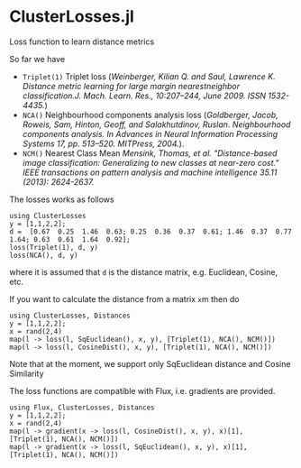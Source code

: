 # ClusterLosses.jl
Loss function to learn distance metrics

So far we have 
  * `Triplet(1)` Triplet loss  (*Weinberger,  Kilian Q. and Saul,  Lawrence K.   Distance metric learning for large margin nearestneighbor classification.J. Mach. Learn. Res., 10:207–244, June 2009. ISSN 1532-4435.*) 
  * `NCA()` Neighbourhood components analysis loss  (*Goldberger, Jacob, Roweis, Sam, Hinton, Geoff, and Salakhutdinov, Ruslan.  Neighbourhood components analysis.  In Advances in Neural Information Processing Systems 17, pp. 513–520. MITPress, 2004.*). 
  * `NCM()` Nearest Class Mean  *Mensink, Thomas, et al. "Distance-based image classification: Generalizing to new classes at near-zero cost." IEEE transactions on pattern analysis and machine intelligence 35.11 (2013): 2624-2637.*

The losses works as follows
```
using ClusterLosses
y = [1,1,2,2];
d =  [0.67  0.25  1.46  0.63; 0.25  0.36  0.37  0.61; 1.46  0.37  0.77  1.64; 0.63  0.61  1.64  0.92];
loss(Triplet(1), d, y)
loss(NCA(), d, y)
```
where it is assumed that `d` is the distance matrix, e.g. Euclidean, Cosine, etc.

If you want to calculate the distance from a matrix `x`m then do
```
using ClusterLosses, Distances
y = [1,1,2,2];
x = rand(2,4)
map(l -> loss(l, SqEuclidean(), x, y), [Triplet(1), NCA(), NCM()])
map(l -> loss(l, CosineDist(), x, y), [Triplet(1), NCA(), NCM()])
```
Note that at the moment, we support only SqEuclidean distance and Cosine Similarity


The loss functions are compatible with Flux, i.e. gradients are provided. 
```
using Flux, ClusterLosses, Distances
y = [1,1,2,2];
x = rand(2,4)
map(l -> gradient(x -> loss(l, CosineDist(), x, y), x)[1], [Triplet(1), NCA(), NCM()])
map(l -> gradient(x -> loss(l, SqEuclidean(), x, y), x)[1], [Triplet(1), NCA(), NCM()])
```
